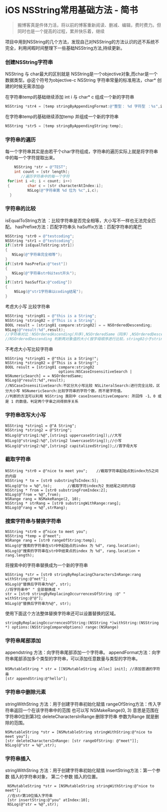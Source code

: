 # iOS NSString常用基础方法 - 简书

> 
> 
> 
> 搬博客真是件体力活，将以前的博客重新阅读、删减、编辑，费时费力。但同时也是一个提高的过程，累并快乐着，继续
> 

项目中用到NSString的几个方法，发现自己对NSString的方法认识的还不系统不完全，利用闲暇时间整理下一些基础NSString方法,持续更新。

### 创建NSString字符串

NSString 与 char最大的区别就是 NSString是一个objective对象,而char是一个数据类型。@这个符号为objective-c NSString 字符串常量的标准用法，char* 创建的时候无需添加@

在字符串temp的基础继续添加 int i 与 char* c 组成一个新的字符串

```objectivec
NSString *str4 = [temp stringByAppendingFormat:@"整型： %d 字符型 ：%s",i,c];

```

在字符串temp的基础继续添加temp 并组成一个新的字符串

```objectivec
NSString *str5 = [temp stringByAppendingString:temp];

```

### 字符串的遍历

每一个字符串其实是由若干个char字符组成，字符串的遍历实际上就是将字符串中的每一个字符提取出来。

```objectivec
    NSString *str = @"TEST";
    int count = [str length];
       //遍历字符串中的每一个字符
 for(int i =0; i < count; i++)
 {        char c = [str characterAtIndex:i];
          NSLog(@"字符串第 %d 位为 %c",i,c);
  }

```

### 字符串的比较

isEqualToString方法 ：比较字符串是否完全相等，大小写不一样也无法完全匹配。
 hasPrefixe方法：匹配字符串头
 haSuffix方法：匹配字符串的尾巴

```objectivec
NSString *str0 = @"testcoding";
NSString *str1 = @"testcoding";
if([str0 isEqualToString:str1])
{
   NSLog(@"字符串完全相等");
}
if([str0 hasPrefix:@"test"])
{
   NSLog(@"字符串str0以test开头");
}
if([str1 hasSuffix:@"coding"])
{
    NSLog(@"str1字符串以coding结尾");
}

```

考虑大小写 比较字符串

```objectivec
NSString *string01 = @"this is a String";
NSString *string02 = @"This is a String";
BOOL result = [string01 compare:string02] = = NSOrderedDescending;
NSLog(@"result:%d",result);
//字符串对比：NSOrderedAscending(升序),NSOrderedSame（同序）,NSOrderedDescending（降序）
//NSOrderedDescending 判断两对象值的大小(按字母顺序进行比较，string02小于string01为真)

```

不考虑大小写比较字符串

```
NSString *string01 = @"this is a String!";
NSString *string02 = @"This is a String!";
BOOL result = [string01 compare:string02
                        options:NSCaseInsensitiveSearch | NSNumericSearch] = = NSOrderedSame;
NSLog(@"result:%d",result);
//NSCaseInsensitiveSearch:不区分大小写比较 NSLiteralSearch:进行完全比较，区分大小写 NSNumericSearch:比较字符串的字符个数，而不是字符值。
//判断的方法可以利用 NSString 类别中 caseInsensitiveCompare: 所回传 -1、0 或是 1 的数值，判定两个字串之间得排序关系

```

### 字符串改写大小写

```
NSString *string1 = @"A String";
NSString *string2 = @"String";
NSLog(@"string1:%@",[string1 uppercaseString]);//大写
NSLog(@"string2:%@",[string2 lowercaseString]);//小写
NSLog(@"string2:%@",[string2 capitalizedString]);//首字母大写

```

### 截取字符串

```
NSString *str0 = @"nice to meet you";    //截取字符串起始点到index为5之间的内容
NSString * to = [str0 substringToIndex:5];
NSLog(@"to = %@",to);       //截取字符index为2 到结尾之间的内容
NSString * from = [str0 substringFromIndex:2];
NSLog(@"from = %@",from);
NSRange rang = NSMakeRange(2, 10);
NSString * strRang = [str0 substringWithRange:rang];
NSLog(@"rang = %@",strRang);

```

### 搜索字符串与替换字符串

```
NSString *str0 = @“nice to meet you";
NSString *temp = @"meet";
NSRange rang = [str0 rangeOfString:temp];
NSLog(@"搜索的字符串在str0中起始点的index 为 %d", rang.location);
NSLog(@"搜索的字符串在str0中结束点的index 为 %d", rang.location + rang.length);

```

将搜索中的字符串替换成为一个新的字符串

```
NSString *str = [str0 stringByReplacingCharactersInRange:rang withString:@"met"];
NSLog(@"替换后字符串为%@", str);
//将字符串中" " 全部替换成 *
str = [str0 stringByReplacingOccurrencesOfString :@" " withString:@"@"];
NSLog(@"替换后字符串为%@", str);

```

使用下面这个方法整体替换字符串还可以设置替换的区域。

```
stringByReplacingOccurrencesOfString:(NSString *)withString:(NSString *) options:(NSStringCompareOptions) range:(NSRange)

```

### 字符串尾部添加

appendstring 方法：向字符串尾部添加一个字符串。
 appendFormat方法：向字符串尾部添加多个类型的字符串，可以添加任意数量与类型的字符串。

```
NSMutableString * str = [[NSMutableString alloc] init]; //添加普通的字符串
[str appendString:@"hello"];

```

### 字符串中删除元素

stringWithString 方法：用于创建字符串初始化赋值
 rangeOfString方法：传入字符串返回一个在该字符串中的范围 也可以写 NSMakeRange(0, 3) 意思是范围在字符串0位到第3位
 deleteCharactersInRange:删除字符串 参数为Range 就是删除的范围。

```
NSMutableString *str = [NSMutableString stringWithString:@"nice to meet you"];
[str deleteCharactersInRange: [str rangeOfString: @"meet"]];
NSLog(@"str = %@",str);

```

### 字符串插入

stringWithString 方法：用于创建字符串初始化赋值
 insertString方法：第一个参数 插入的字符串对象， 第二个参数 插入的位置。

```
 NSMutableString *str = [NSMutableString stringWithString:@"nice to meet"];
 //在str第10位插入字符串
 [str insertString:@"you" atIndex:10];
 NSLog(@"str = %@",str);

```